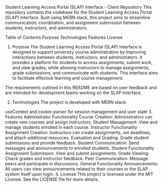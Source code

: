 Student Learning Access Portal (SLAP) Interface - Client Repository
This repository contains the codebase for the Student Learning Access Portal (SLAP) Interface. Built using MERN stack, this project aims to streamline communication, coordination, and assignment submission between students, instructors, and administrators.

Table of Contents
Purpose
Technologies
Features
License
1. Purpose
The Student Learning Access Portal (SLAP) Interface is designed to support university course administration by improving interactions between students, instructors, and administrators. It provides a platform for students to access assignments, submit work, and view grades, while allowing instructors to manage assignments, grade submissions, and communicate with students. This interface aims to facilitate effective learning and course management.

The requirements outlined in this README are based on user feedback and are intended for development teams working on the SLAP Interface.

2. Technologies
The project is developed with MERN stack:


useContext and cookie-parser for session management and user state
3. Features
Administrator Functionality
Course Creation: Administrators can create new courses and assign instructors.
Student Management: View and manage students enrolled in each course.
Instructor Functionality
Assignment Creation: Instructors can create assignments, set deadlines, and attach additional resources.
Evaluation and Grading: Grade student submissions and provide feedback.
Student Communication: Send messages and announcements to enrolled students.
Student Functionality
Assignment Submission: View and submit assignments.
Grade Viewing: Check grades and instructor feedback.
Peer Communication: Message peers and participate in discussions.
General Functionality
Announcements: All users can view announcements related to their courses or the SLAP system itself upon login.
4. License
This project is licensed under the MIT License. See the LICENSE file for more details.
